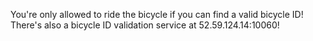 You're only allowed to ride the bicycle if you can find a valid bicycle ID!
There's also a bicycle ID validation service at 52.59.124.14:10060!

